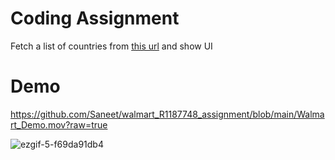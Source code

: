 # Coding Assignment

Fetch a list of countries from [this url](https://gist.githubusercontent.com/peymano-wmt/32dcb892b06648910ddd40406e37fdab/raw/db25946fd77c5873b0303b858e861ce724e0dcd0/countries.json) and show UI

# Demo
https://github.com/Saneet/walmart_R1187748_assignment/blob/main/Walmart_Demo.mov?raw=true

![ezgif-5-f69da91db4](https://user-images.githubusercontent.com/21177261/206332106-eaaa416f-456d-4712-aeae-57f484575325.gif)
